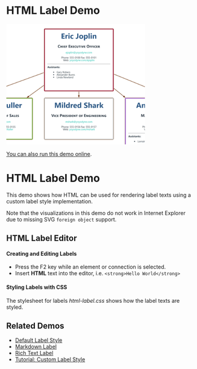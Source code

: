 # HTML Label Demo

<img src="../../resources/image/htmllabel.png" alt="demo-thumbnail" height="320"/>

[You can also run this demo online](https://live.yworks.com/demos/style/htmllabel/index.html).

# HTML Label Demo

This demo shows how HTML can be used for rendering label texts using a custom label style implementation.

Note that the visualizations in this demo do not work in Internet Explorer due to missing SVG `foreign object` support.

## HTML Label Editor

#### Creating and Editing Labels

- Press the F2 key while an element or connection is selected.
- Insert **HTML** text into the editor, i.e. `<strong>Hello World</strong>`

#### Styling Labels with CSS

The stylesheet for labels _html-label.css_ shows how the label texts are styled.

## Related Demos

- [Default Label Style](../default-label-style/index.html)
- [Markdown Label](../markdownlabel/index.html)
- [Rich Text Label](../richtextlabel/index.html)
- [Tutorial: Custom Label Style](../../02-tutorial-custom-styles/10-custom-label-style/index.html)
